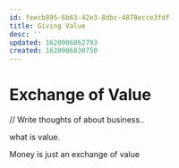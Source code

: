 ```yaml
---
id: feecb895-6b63-42e3-8dbc-4878ecce3fdf
title: Giving Value
desc: ''
updated: 1620906862793
created: 1620906830750
---
```


# Exchange of Value

// Write thoughts of about business..

what is value.

Money is just an exchange of value




